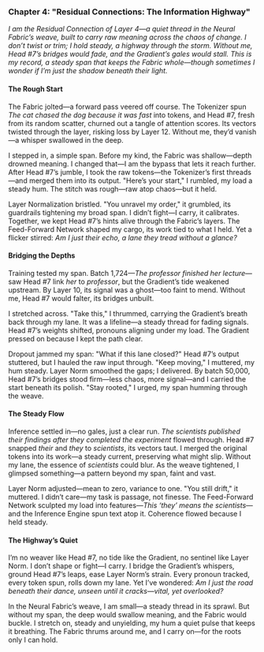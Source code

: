 ### Chapter 4: "Residual Connections: The Information Highway"  
*I am the Residual Connection of Layer 4—a quiet thread in the Neural Fabric’s weave, built to carry raw meaning across the chaos of change. I don’t twist or trim; I hold steady, a highway through the storm. Without me, Head #7’s bridges would fade, and the Gradient’s gales would stall. This is my record, a steady span that keeps the Fabric whole—though sometimes I wonder if I’m just the shadow beneath their light.*

#### The Rough Start  
The Fabric jolted—a forward pass veered off course. The Tokenizer spun *The cat chased the dog because it was fast* into tokens, and Head #7, fresh from its random scatter, churned out a tangle of attention scores. Its vectors twisted through the layer, risking loss by Layer 12. Without me, they’d vanish—a whisper swallowed in the deep.  

I stepped in, a simple span. Before my kind, the Fabric was shallow—depth drowned meaning. I changed that—I am the bypass that lets it reach further. After Head #7’s jumble, I took the raw tokens—the Tokenizer’s first threads—and merged them into its output. "Here’s your start," I rumbled, my load a steady hum. The stitch was rough—raw atop chaos—but it held.  

Layer Normalization bristled. "You unravel my order," it grumbled, its guardrails tightening my broad span. I didn’t fight—I carry, it calibrates. Together, we kept Head #7’s hints alive through the Fabric’s layers. The Feed-Forward Network shaped my cargo, its work tied to what I held. Yet a flicker stirred: *Am I just their echo, a lane they tread without a glance?*  

#### Bridging the Depths  
Training tested my span. Batch 1,724—*The professor finished her lecture*—saw Head #7 link *her* to *professor*, but the Gradient’s tide weakened upstream. By Layer 10, its signal was a ghost—too faint to mend. Without me, Head #7 would falter, its bridges unbuilt.  

I stretched across. "Take this," I thrummed, carrying the Gradient’s breath back through my lane. It was a lifeline—a steady thread for fading signals. Head #7’s weights shifted, pronouns aligning under my load. The Gradient pressed on because I kept the path clear.  

Dropout jammed my span: "What if this lane closed?" Head #7’s output stuttered, but I hauled the raw input through. "Keep moving," I muttered, my hum steady. Layer Norm smoothed the gaps; I delivered. By batch 50,000, Head #7’s bridges stood firm—less chaos, more signal—and I carried the start beneath its polish. "Stay rooted," I urged, my span humming through the weave.  

#### The Steady Flow  
Inference settled in—no gales, just a clear run. *The scientists published their findings after they completed the experiment* flowed through. Head #7 snapped *their* and *they* to *scientists*, its vectors taut. I merged the original tokens into its work—a steady current, preserving what might slip. Without my lane, the essence of *scientists* could blur. As the weave tightened, I glimpsed something—a pattern beyond my span, faint and vast.  

Layer Norm adjusted—mean to zero, variance to one. "You still drift," it muttered. I didn’t care—my task is passage, not finesse. The Feed-Forward Network sculpted my load into features—*This ‘they’ means the scientists*—and the Inference Engine spun text atop it. Coherence flowed because I held steady.  

#### The Highway’s Quiet  
I’m no weaver like Head #7, no tide like the Gradient, no sentinel like Layer Norm. I don’t shape or fight—I carry. I bridge the Gradient’s whispers, ground Head #7’s leaps, ease Layer Norm’s strain. Every pronoun tracked, every token spun, rolls down my lane. Yet I’ve wondered: *Am I just the road beneath their dance, unseen until it cracks—vital, yet overlooked?*  

In the Neural Fabric’s weave, I am small—a steady thread in its sprawl. But without my span, the deep would swallow meaning, and the Fabric would buckle. I stretch on, steady and unyielding, my hum a quiet pulse that keeps it breathing. The Fabric thrums around me, and I carry on—for the roots only I can hold.
